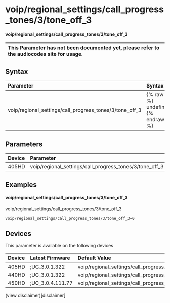 ﻿---
description: voip/regional_settings/call_progress_tones/3/tone_off_3
search:
    keywords: ['voip','regional_settings','call_progress_tones','3','tone_off_3']
---

# voip/regional_settings/call_progress_tones/3/tone_off_3

#### voip/regional_settings/call_progress_tones/3/tone_off_3


| This Parameter has not been documented yet, please refer to the audiocodes site for usage.  |
| :--- |

## Syntax
| Parameter | Syntax |
| :--- | :--- |
|voip/regional_settings/call_progress_tones/3/tone_off_3 | {% raw %} undefined {% endraw %} |

## Parameters
|Device|Parameter|value|Description|
|:---|:---|:---|:---|
| 405HD | voip/regional_settings/call_progress_tones/3/tone_off_3 |  |  |

## Examples
#### voip/regional_settings/call_progress_tones/3/tone_off_3

voip/regional_settings/call_progress_tones/3/tone_off_3

```
voip/regional_settings/call_progress_tones/3/tone_off_3=0
```

## Devices
This parameter is available on the following devices

| Device | Latest Firmware | Default Value |
|:---|:---|:---|
| 405HD | ;UC_3.0.1.322 | voip/regional_settings/call_progress_tones/3/tone_off_3=0 
| 440HD | ;UC_3.0.1.322 | voip/regional_settings/call_progress_tones/3/tone_off_3=0 
| 450HD | ;UC_3.0.4.111.77 | voip/regional_settings/call_progress_tones/3/tone_off_3=0 

(view disclaimer)[disclaimer]
